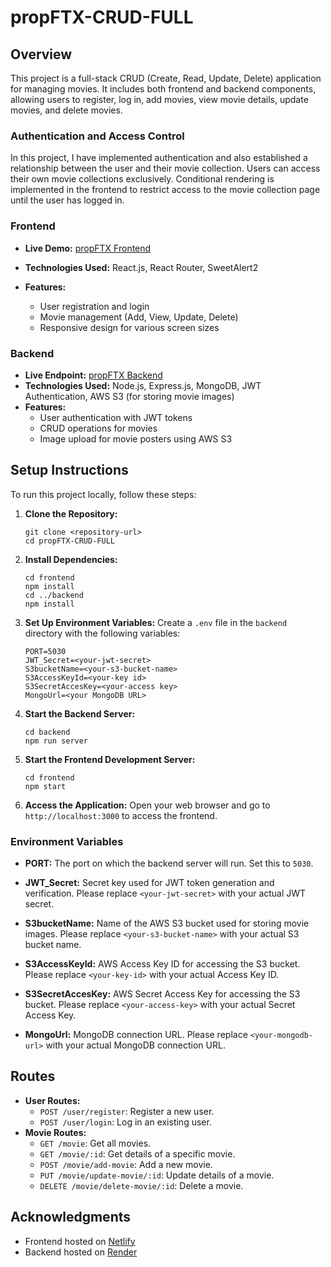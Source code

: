 

# propFTX-CRUD-FULL

## Overview
This project is a full-stack CRUD (Create, Read, Update, Delete) application for managing movies. It includes both frontend and backend components, allowing users to register, log in, add movies, view movie details, update movies, and delete movies.

### Authentication and Access Control
In this project, I have implemented authentication and also established a relationship between the user and their movie collection. Users can access their own movie collections exclusively. Conditional rendering is implemented in the frontend to restrict access to the movie collection page until the user has logged in.

### Frontend
- **Live Demo:** [propFTX Frontend](https://prop02-ftx.netlify.app/)

- **Technologies Used:** React.js, React Router,  SweetAlert2
- **Features:**
  - User registration and login
  - Movie management (Add, View, Update, Delete)
  - Responsive design for various screen sizes

### Backend
- **Live Endpoint:** [propFTX Backend](https://propftxbackend.onrender.com)
- **Technologies Used:** Node.js, Express.js, MongoDB, JWT Authentication, AWS S3 (for storing movie images)
- **Features:**
  - User authentication with JWT tokens
  - CRUD operations for movies
  - Image upload for movie posters using AWS S3

## Setup Instructions
To run this project locally, follow these steps:

1. **Clone the Repository:**
   ```
   git clone <repository-url>
   cd propFTX-CRUD-FULL
   ```

2. **Install Dependencies:**
   ```
   cd frontend
   npm install
   cd ../backend
   npm install
   ```

3. **Set Up Environment Variables:**
   Create a `.env` file in the `backend` directory with the following variables:
   ```
   PORT=5030
   JWT_Secret=<your-jwt-secret>
   S3bucketName=<your-s3-bucket-name>
   S3AccessKeyId=<your-key id>
   S3SecretAccesKey=<your-access key>
   MongoUrl=<your MongoDB URL>
   ```

4. **Start the Backend Server:**
   ```
   cd backend
   npm run server
   ```

5. **Start the Frontend Development Server:**
   ```
   cd frontend
   npm start
   ```

6. **Access the Application:**
   Open your web browser and go to `http://localhost:3000` to access the frontend.

### Environment Variables

- **PORT:** The port on which the backend server will run. Set this to `5030`.
- **JWT_Secret:** Secret key used for JWT token generation and verification. Please replace `<your-jwt-secret>` with your actual JWT secret.
- **S3bucketName:** Name of the AWS S3 bucket used for storing movie images. Please replace `<your-s3-bucket-name>` with your actual S3 bucket name.
- **S3AccessKeyId:** AWS Access Key ID for accessing the S3 bucket. Please replace `<your-key-id>` with your actual Access Key ID.
- **S3SecretAccesKey:** AWS Secret Access Key for accessing the S3 bucket. Please replace `<your-access-key>` with your actual Secret Access Key.

- **MongoUrl:** MongoDB connection URL. Please replace `<your-mongodb-url>` with your actual MongoDB connection URL.

## Routes
- **User Routes:**
  - `POST /user/register`: Register a new user.
  - `POST /user/login`: Log in an existing user.
- **Movie Routes:**
  - `GET /movie`: Get all movies.
  - `GET /movie/:id`: Get details of a specific movie.
  - `POST /movie/add-movie`: Add a new movie.
  - `PUT /movie/update-movie/:id`: Update details of a movie.
  - `DELETE /movie/delete-movie/:id`: Delete a movie.

## Acknowledgments
- Frontend hosted on [Netlify](https://www.netlify.com/)
- Backend hosted on [Render](https://render.com/)

